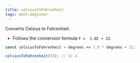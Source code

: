 ```yaml
---
title: celsiusToFahrenheit
tags: math,beginner
---
```


Converts Celsius to Fahrenheit.

- Follows the conversion formula `F =  1.8C + 32`.

```js
const celsiusToFahrenheit = degrees => 1.8 * degrees + 32;
```

```js
celsiusToFahrenheit(33); // 91.4
```
